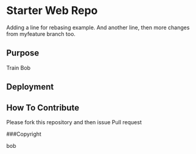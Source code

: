 # Starter Web Repo

Adding a line for rebasing example.  And another line, then
more changes from myfeature branch too.

## Purpose
Train Bob

## Deployment

## How To Contribute

Please fork this repository and then issue Pull request

###Copyright

bob